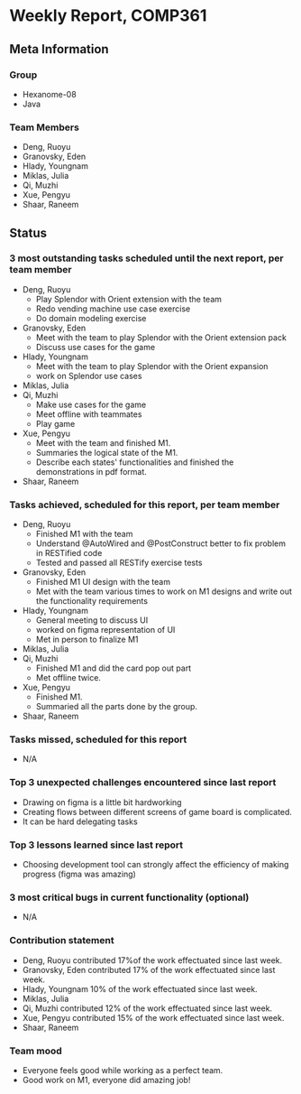 # Weekly Report, COMP361

## Meta Information

### Group

 * Hexanome-08
 * Java

### Team Members

 * Deng, Ruoyu
 * Granovsky, Eden
 * Hlady, Youngnam
 * Miklas, Julia
 * Qi, Muzhi
 * Xue, Pengyu
 * Shaar, Raneem

## Status

### 3 most outstanding tasks scheduled until the next report, per team member

 * Deng, Ruoyu
    * Play Splendor with Orient extension with the team
    * Redo vending machine use case exercise
    * Do domain modeling exercise
 * Granovsky, Eden
    * Meet with the team to play Splendor with the Orient extension pack
    * Discuss use cases for the game
 * Hlady, Youngnam
    * Meet with the team to play Splendor with the Orient expansion
    * work on Splendor use cases
 * Miklas, Julia
 * Qi, Muzhi
    * Make use cases for the game
    * Meet offline with teammates
    * Play game
 * Xue, Pengyu
     * Meet with the team and finished M1.
     * Summaries the logical state of the M1.
     * Describe each states' functionalities and finished the demonstrations in pdf format.
 * Shaar, Raneem
### Tasks achieved, scheduled for this report, per team member

 * Deng, Ruoyu
    * Finished M1 with the team
    * Understand @AutoWired and @PostConstruct better to fix problem in RESTified code
    * Tested and passed all RESTify exercise tests
 * Granovsky, Eden
    * Finished M1 UI design with the team
    * Met with the team various times to work on M1 designs and write out the functionality requirements 
 * Hlady, Youngnam
    * General meeting to discuss UI
    * worked on figma representation of UI
    * Met in person to finalize M1
 * Miklas, Julia
 * Qi, Muzhi
    * Finished M1 and did the card pop out part
    * Met offline twice.
 * Xue, Pengyu
     * Finished M1.
     * Summaried all the parts done by the group.
 * Shaar, Raneem

### Tasks missed, scheduled for this report

 * N/A

### Top 3 unexpected challenges encountered since last report

 * Drawing on figma is a little bit hardworking
 * Creating flows between different screens of game board is complicated.
 * It can be hard delegating tasks 

### Top 3 lessons learned since last report

 * Choosing development tool can strongly affect the efficiency of making progress (figma was amazing)

### 3 most critical bugs in current functionality (optional)

  * N/A

### Contribution statement

 * Deng, Ruoyu contributed 17%of the work effectuated since last week.
 * Granovsky, Eden contributed 17% of the work effectuated since last week.
 * Hlady, Youngnam 10% of the work effectuated since last week.
 * Miklas, Julia
 * Qi, Muzhi contributed 12% of the work effectuated since last week.
 * Xue, Pengyu contributed 15% of the work effectuated since last week.
 * Shaar, Raneem

### Team mood

 * Everyone feels good while working as a perfect team.
 * Good work on M1, everyone did amazing job!
